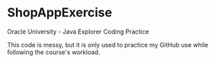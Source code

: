 # ShopAppExercise
Oracle University - Java Explorer Coding Practice

This code is messy, but it is only used to practice my GitHub use while following the course's workload.
